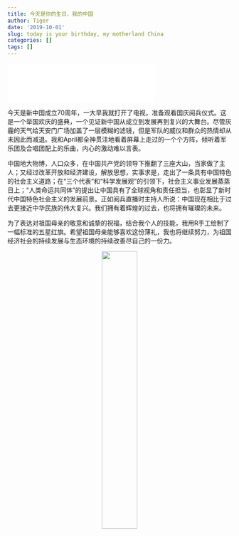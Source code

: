 ```yaml
---
title: 今天是你的生日，我的中国
author: Tiger
date: '2019-10-01'
slug: today is your birthday, my motherland China
categories: []
tags: []
---
```


<iframe frameborder="no" border="0" marginwidth="0" marginheight="0" width=330 height=86 src="//music.163.com/outchain/player?type=2&id=5243726&auto=0&height=66"></iframe>

今天是新中国成立70周年，一大早我就打开了电视，准备观看国庆阅兵仪式。这是一个举国欢庆的盛典，一个见证新中国从成立到发展再到复兴的大舞台。尽管灰霾的天气给天安门广场加盖了一层模糊的滤镜，但是军队的威仪和群众的热情却从未因此而减退。我和April都全神贯注地看着屏幕上走过的一个个方阵，倾听着军乐团及合唱团配上的乐曲，内心的激动难以言表。

中国地大物博，人口众多，在中国共产党的领导下推翻了三座大山，当家做了主人；又经过改革开放和经济建设，解放思想，实事求是，走出了一条具有中国特色的社会主义道路；在“三个代表”和“科学发展观”的引领下，社会主义事业发展蒸蒸日上；“人类命运共同体”的提出让中国具有了全球视角和责任担当，也彰显了新时代中国特色社会主义的发展前景。正如阅兵直播时主持人所说：中国现在相比于过去更接近中华民族的伟大复兴。我们拥有着辉煌的过去，也将拥有璀璨的未来。

为了表达对祖国母亲的敬意和诚挚的祝福，结合我个人的技能，我用R手工绘制了一幅标准的五星红旗。希望祖国母亲能够喜欢这份薄礼，我也将继续努力，为祖国经济社会的持续发展与生态环境的持续改善尽自己的一份力。

<div align="center"><img src="/figure/2019-10-01/fig1.png" width="40%" \></div>
